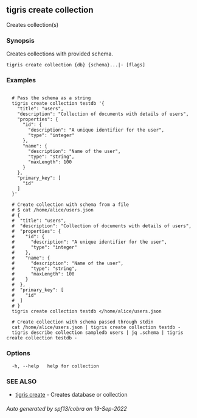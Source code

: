 ## tigris create collection

Creates collection(s)

### Synopsis

Creates collections with provided schema.

```
tigris create collection {db} {schema}...|- [flags]
```

### Examples

```

  # Pass the schema as a string
  tigris create collection testdb '{
	"title": "users",
	"description": "Collection of documents with details of users",
	"properties": {
	  "id": {
		"description": "A unique identifier for the user",
		"type": "integer"
	  },
	  "name": {
		"description": "Name of the user",
		"type": "string",
		"maxLength": 100
	  }
	},
	"primary_key": [
	  "id"
	]
  }'

  # Create collection with schema from a file
  # $ cat /home/alice/users.json
  # {
  #  "title": "users",
  #  "description": "Collection of documents with details of users",
  #  "properties": {
  #    "id": {
  #      "description": "A unique identifier for the user",
  #      "type": "integer"
  #    },
  #    "name": {
  #      "description": "Name of the user",
  #      "type": "string",
  #      "maxLength": 100
  #    }
  #  },
  #  "primary_key": [
  #    "id"
  #  ]
  # }
  tigris create collection testdb </home/alice/users.json

  # Create collection with schema passed through stdin
  cat /home/alice/users.json | tigris create collection testdb -
  tigris describe collection sampledb users | jq .schema | tigris create collection testdb -

```

### Options

```
  -h, --help   help for collection
```

### SEE ALSO

- [tigris create](tigris_create.md) - Creates database or collection

###### Auto generated by spf13/cobra on 19-Sep-2022

